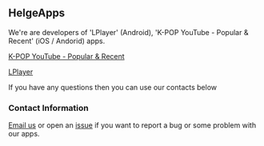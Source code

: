 ## HelgeApps

We're are developers of 'LPlayer' (Android), 'K-POP YouTube - Popular & Recent' (iOS / Andorid) apps.

<a href="https://play.google.com/store/apps/details?id=com.helge.kpopyoutube">K-POP YouTube - Popular & Recent</a>

<a href="https://play.google.com/store/apps/details?id=com.helge.lplayer">LPlayer</a> 

If you have any questions then you can use our contacts below

###  Contact Information

[Email us](mailto://8helge8@gmail.com) or open an [issue](https://github.com/HelgeApps/Policy/issues) if you want to report a bug or some problem with our apps.

